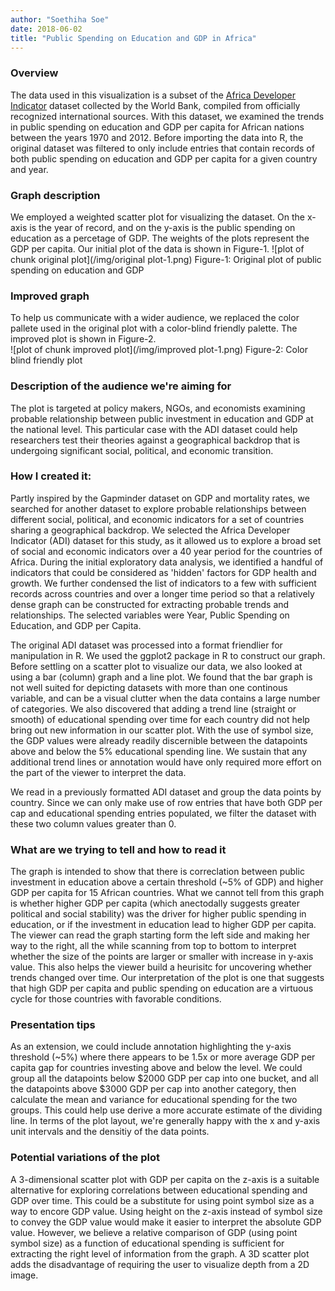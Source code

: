 ```yaml
---
author: "Soethiha Soe"
date: 2018-06-02
title: "Public Spending on Education and GDP in Africa"
---
```


### Overview
The data used in this visualization is a subset of the [Africa Developer Indicator](https://datacatalog.worldbank.org/dataset/africa-development-indicators) dataset collected by the World Bank, compiled from officially recognized international sources.  With this dataset, we examined the trends in public spending on education and GDP per capita for African nations between the years 1970 and 2012.  Before importing the data into R, the original dataset was filtered to only include entries that contain records of both public spending on education and GDP per capita for a given country and year. 

### Graph description
We employed a weighted scatter plot for visualizing the dataset.  On the x-axis is the year of record, and on the y-axis is the public spending on education as a percetage of GDP.  The weights of the plots represent the GDP per capita.  Our initial plot of the data is shown in Figure-1. 
![plot of chunk original plot](/img/original plot-1.png)
Figure-1: Original plot of public spending on education and GDP

### Improved graph
To help us communicate with a wider audience, we replaced the color pallete used in the original plot with a color-blind friendly palette.  The improved plot is shown in Figure-2.  
![plot of chunk improved plot](/img/improved plot-1.png)
Figure-2: Color blind friendly plot

### Description of the audience we're aiming for
The plot is targeted at policy makers, NGOs, and economists examining probable relationship between public investment in education and GDP at the national level.  This particular case with the ADI dataset could help researchers test their theories against a geographical backdrop that is undergoing significant social, political, and economic transition.  

### How I created it:  
Partly inspired by the Gapminder dataset on GDP and mortality rates, we searched for another dataset to explore probable relationships between different social, political, and economic indicators for a set of countries sharing a geographical backdrop.  We selected the Africa Developer Indicator (ADI) dataset for this study, as it allowed us to explore a broad set of social and economic indicators over a 40 year period for the countries of Africa.  During the initial exploratory data analysis, we identified a handful of indicators that could be considered as 'hidden' factors for GDP health and growth.  We further condensed the list of indicators to a few with sufficient records across countries and over a longer time period so that a relatively dense graph can be constructed for extracting probable trends and relationships.  The selected variables were Year, Public Spending on Education, and GDP per Capita.  

The original ADI dataset was processed into a format friendlier for manipulation in R.  We used the ggplot2 package in R to construct our graph.  Before settling on a scatter plot to visualize our data, we also looked at using a bar (column) graph and a line plot.  We found that the bar graph is not well suited for depicting datasets with more than one continous variable, and can be a visual clutter when the data contains a large number of categories.  We also discovered that adding a trend line (straight or smooth) of educational spending over time for each country did not help bring out new information in our scatter plot.  With the use of symbol size, the GDP values were already readily discernible between the datapoints above and below the 5% educational spending line.  We sustain that any additional trend lines or annotation would have only required more effort on the part of the viewer to interpret the data.

We read in a previously formatted ADI dataset and group the data points by country.  Since we can only make use of row entries that have both GDP per cap and educational spending entries populated, we filter the dataset with these two column values greater than 0.

### What are we trying to tell and how to read it
The graph is intended to show that there is correclation between public investment in education above a certain threshold (~5% of GDP) and higher GDP per capita for 15 African countries.  What we cannot tell from this graph is whether higher GDP per capita (which anectodally suggests greater political and social stability) was the driver for higher public spending in education, or if the investment in education lead to higher GDP per capita.  The viewer can read the graph starting form the left side and making her way to the right, all the while scanning from top to bottom to interpret whether the size of the points are larger or smaller with increase in y-axis value.  This also helps the viewer build a heurisitc for uncovering whether trends changed over time.  Our interpretation of the plot is one that suggests that high GDP per capita and public spending on education are a virtuous cycle for those countries with favorable conditions.  

### Presentation tips
As an extension, we could include annotation highlighting the y-axis threshold (~5%) where there appears to be 1.5x or more average GDP per capita gap for countries investing above and below the level.  We could group all the datapoints below $2000 GDP per cap into one bucket, and all the datapoints above $3000 GDP per cap into another category, then calculate the mean and variance for educational spending for the two groups.  This could help use derive a more accurate estimate of the dividing line.  In terms of the plot layout, we're generally happy with the x and y-axis unit intervals and the densitiy of the data points.

### Potential variations of the plot
A 3-dimensional scatter plot with GDP per capita on the z-axis is a suitable alternative for exploring correlations between educational spending and GDP over time.  This could be a substitute for using point symbol size as a way to encore GDP value.  Using height on the z-axis instead of symbol size to convey the GDP value would make it easier to interpret the absolute GDP value.  However, we believe a relative comparison of GDP (using point symbol size) as a function of educational spending is sufficient for extracting the right level of information from the graph.  A 3D scatter plot adds the disadvantage of requiring the user to visualize depth from a 2D image.     
